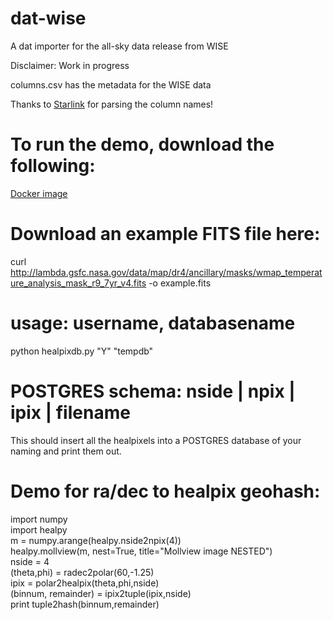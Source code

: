 # dat-wise

A dat importer for the all-sky data release from WISE

Disclaimer: Work in progress

columns.csv has the metadata for the WISE data

Thanks to [Starlink](https://github.com/Starlink/starjava/blob/a3fb3f770ca7308784df21597377ed781d995ca8/ttools/src/resources/uk/ac/starlink/ttools/example/allwise-meta-full.txt) for parsing the column names!

# To run the demo, download the following:
[Docker image](https://github.com/pkafei/docker_scipy)

# Download an example FITS file here: 
curl http://lambda.gsfc.nasa.gov/data/map/dr4/ancillary/masks/wmap_temperature_analysis_mask_r9_7yr_v4.fits -o example.fits

# usage: username, databasename
python healpixdb.py "Y" "tempdb"

# POSTGRES schema: nside | npix | ipix | filename
This should insert all the healpixels into a POSTGRES database of your naming and print them out.

# Demo for ra/dec to healpix geohash:
import numpy <br>
import healpy <br>
m = numpy.arange(healpy.nside2npix(4)) <br>
healpy.mollview(m, nest=True, title="Mollview image NESTED") <br>
nside = 4 <br>
(theta,phi) = radec2polar(60,-1.25) <br>
ipix = polar2healpix(theta,phi,nside) <br>
(binnum, remainder) = ipix2tuple(ipix,nside) <br>
print tuple2hash(binnum,remainder)

